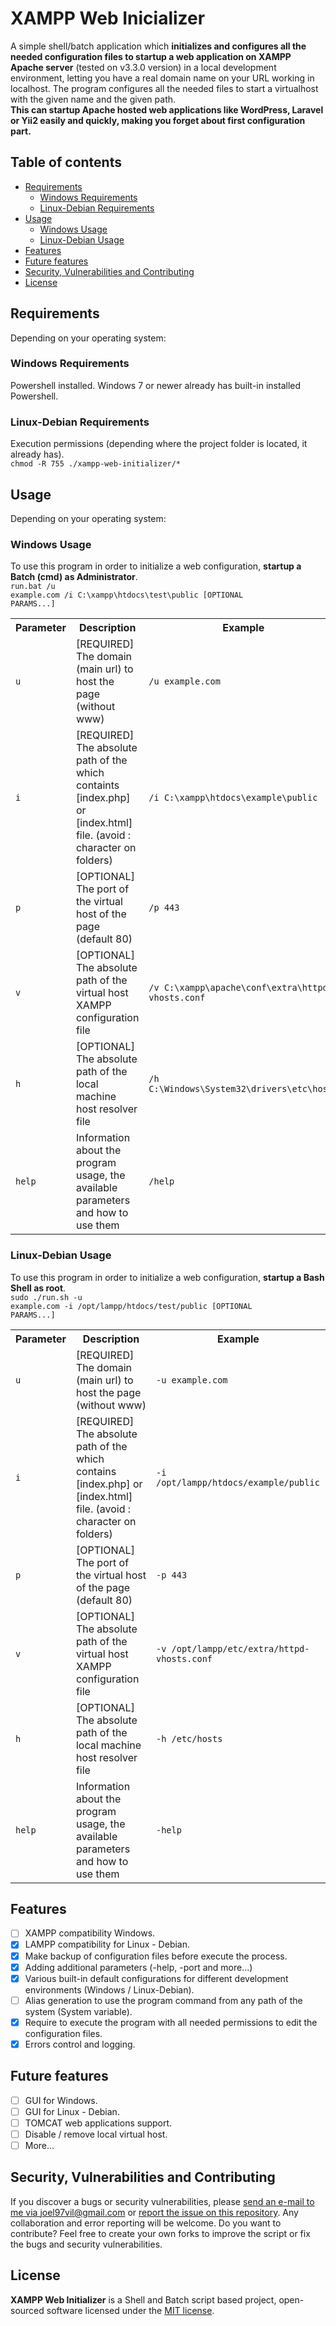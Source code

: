 # XAMPP Web Inicializer
A simple shell/batch application which **initializes and configures all the needed configuration files to startup a web application on XAMPP Apache server** (tested on v3.3.0 version) in a local development environment, letting you have a real domain name on your URL working in localhost. The program configures all the needed files to start a virtualhost with the given name and the given path.
<br />
**This can startup Apache hosted web applications like WordPress, Laravel or Yii2 easily and quickly, making you forget about first configuration part.**

## Table of contents
- [Requirements](#requirements)
    - [Windows Requirements](#windows-requirements)
    - [Linux-Debian Requirements](#linux-debian-requirements)
- [Usage](#usage)
    - [Windows Usage](#windows-usage)
    - [Linux-Debian Usage](#linux-debian-usage)
- [Features](#features)
- [Future features](#future-features)
- [Security, Vulnerabilities and Contributing](#security-vulnerabilities-and-contributing)
- [License](#license)

## Requirements
Depending on your operating system: 

### Windows Requirements
Powershell installed. Windows 7 or newer already has built-in installed Powershell.

### Linux-Debian Requirements
Execution permissions (depending where the project folder is located, it already has). <br />
<code>chmod -R 755 ./xampp-web-initializer/* </code>

## Usage
Depending on your operating system:

### Windows Usage
To use this program in order to initialize a web configuration, <b>startup a Batch (cmd) as Administrator</b>.
<br />
<code>run.bat /u example.com /i C:\xampp\htdocs\test\public [OPTIONAL PARAMS...]</code>

<table>
    <tr>
        <th>Parameter</th>
        <th>Description</th>
        <th>Example</th>
    </tr>
    <tr>
        <td><code>u</code></td>
        <td>[REQUIRED] The domain (main url) to host the page (without www)</td>
        <td><code>/u example.com</code></td>
    </tr>
    <tr>
        <td><code>i</code></td>
        <td>[REQUIRED] The absolute path of the which containts [index.php] or [index.html] file. (avoid : character on folders)</td>
        <td><code>/i C:\xampp\htdocs\example\public</code></td>
    </tr>
    <tr>
        <td><code>p</code></td>
        <td>[OPTIONAL] The port of the virtual host of the page (default 80)</td>
        <td><code>/p 443</code></td>
    </tr>
    <tr>
        <td><code>v</code></td>
        <td>[OPTIONAL] The absolute path of the virtual host XAMPP configuration file</td>
        <td><code>/v C:\xampp\apache\conf\extra\httpd-vhosts.conf</code></td>
    </tr>
    <tr>
        <td><code>h</code></td>
        <td>[OPTIONAL] The absolute path of the local machine host resolver file</td>
        <td><code>/h C:\Windows\System32\drivers\etc\hosts</code></td>
    </tr>
    <tr>
        <td><code>help</code></td>
        <td>Information about the program usage, the available parameters and how to use them</td>
        <td><code>/help</code></td>
    </tr>
</table>

### Linux-Debian Usage
To use this program in order to initialize a web configuration, <b>startup a Bash Shell as root</b>.
<br />
<code>sudo ./run.sh -u example.com -i /opt/lampp/htdocs/test/public [OPTIONAL PARAMS...]</code>

<table>
    <tr>
        <th>Parameter</th>
        <th>Description</th>
        <th>Example</th>
    </tr>
    <tr>
        <td><code>u</code></td>
        <td>[REQUIRED] The domain (main url) to host the page (without www)</td>
        <td><code>-u example.com</code></td>
    </tr>
    <tr>
        <td><code>i</code></td>
        <td>[REQUIRED] The absolute path of the which contains [index.php] or [index.html] file. (avoid : character on folders)</td>
        <td><code>-i /opt/lampp/htdocs/example/public</code></td>
    </tr>
    <tr>
        <td><code>p</code></td>
        <td>[OPTIONAL] The port of the virtual host of the page (default 80)</td>
        <td><code>-p 443</code></td>
    </tr>
    <tr>
        <td><code>v</code></td>
        <td>[OPTIONAL] The absolute path of the virtual host XAMPP configuration file</td>
        <td><code>-v /opt/lampp/etc/extra/httpd-vhosts.conf</code></td>
    </tr>
    <tr>
        <td><code>h</code></td>
        <td>[OPTIONAL] The absolute path of the local machine host resolver file</td>
        <td><code>-h /etc/hosts</code></td>
    </tr>
    <tr>
        <td><code>help</code></td>
        <td>Information about the program usage, the available parameters and how to use them</td>
        <td><code>-help</code></td>
    </tr>
</table>

## Features
- [ ] XAMPP compatibility Windows.
- [X] LAMPP compatibility for Linux - Debian.
- [X] Make backup of configuration files before execute the process.
- [X] Adding additional parameters (-help, -port and more...)
- [X] Various built-in default configurations for different development environments (Windows / Linux-Debian).
- [ ] Alias generation to use the program command from any path of the system (System variable).
- [X] Require to execute the program with all needed permissions to edit the configuration files.
- [X] Errors control and logging.

## Future features
- [ ] GUI for Windows.
- [ ] GUI for Linux - Debian.
- [ ] TOMCAT web applications support.
- [ ] Disable / remove local virtual host.
- [ ] More...

## Security, Vulnerabilities and Contributing
If you discover a bugs or security vulnerabilities, please [send an e-mail to me via joel97vil@gmail.com](mailto:joel97vil@gmail.com) or [report the issue on this repository](https://github.com/joel97vil/xampp-web-initializer/issues). Any collaboration and error reporting will be welcome.
Do you want to contribute? Feel free to create your own forks to improve the script or fix the bugs and security vulnerabilities.

## License
**XAMPP Web Initializer** is a Shell and Batch script based project, open-sourced software licensed under the [MIT license](https://opensource.org/licenses/MIT).
